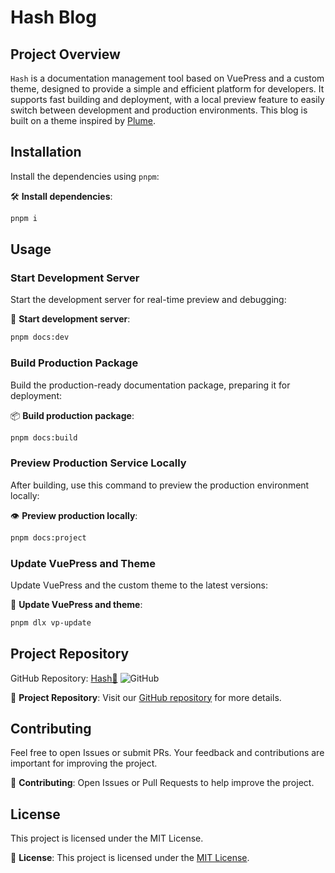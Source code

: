 # Hash Blog
## Project Overview

`Hash` is a documentation management tool based on VuePress and a custom theme, designed to provide a simple and efficient platform for developers. It supports fast building and deployment, with a local preview feature to easily switch between development and production environments. This blog is built on a theme inspired by [Plume](https://theme-plume.vuejs.press).
<ImageCard
image="https://cdn.jsdelivr.net/gh/Pai3141/PictureBed@main/img/hash-blog.png"
/>
## Installation

Install the dependencies using `pnpm`:

🛠️ **Install dependencies**:

```bash
pnpm i
```

## Usage

### Start Development Server

Start the development server for real-time preview and debugging:

🚀 **Start development server**:

```bash
pnpm docs:dev
```

### Build Production Package

Build the production-ready documentation package, preparing it for deployment:

📦 **Build production package**:

```bash
pnpm docs:build
```

### Preview Production Service Locally

After building, use this command to preview the production environment locally:

👁️ **Preview production locally**:

```bash
pnpm docs:project
```

### Update VuePress and Theme

Update VuePress and the custom theme to the latest versions:

🔄 **Update VuePress and theme**:

```bash
pnpm dlx vp-update
```

## Project Repository

GitHub Repository: [Hash🔎](https://github.com/Pai3141/hash.git)  ![GitHub](https://img.shields.io/badge/GitHub-Repository-blue?style=flat&logo=github)

📌 **Project Repository**: Visit our [GitHub repository](https://github.com/Pai3141/hash.git) for more details.

## Contributing

Feel free to open Issues or submit PRs. Your feedback and contributions are important for improving the project.

🤝 **Contributing**: Open Issues or Pull Requests to help improve the project.

## License

This project is licensed under the MIT License.

📝 **License**: This project is licensed under the [MIT License](https://opensource.org/licenses/MIT).